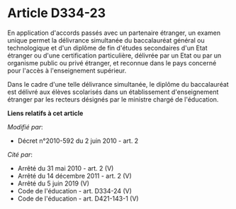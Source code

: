 # Article D334-23

En application d'accords passés avec un partenaire étranger, un examen unique permet la délivrance simultanée du baccalauréat
général ou technologique et d'un diplôme de fin d'études secondaires d'un Etat étranger ou d'une certification particulière,
délivrée par un Etat ou par un organisme public ou privé étranger, et reconnue dans le pays concerné pour l'accès à
l'enseignement supérieur.

Dans le cadre d'une telle délivrance simultanée, le diplôme du baccalauréat est délivré aux élèves scolarisés dans un
établissement d'enseignement étranger par les recteurs désignés par le ministre chargé de l'éducation.

**Liens relatifs à cet article**

_Modifié par_:

  - Décret n°2010-592 du 2 juin 2010 - art. 2

_Cité par_:

  - Arrêté du 31 mai 2010 - art. 2 (V)
  - Arrêté du 14 décembre 2011 - art. 2 (V)
  - Arrêté du 5 juin 2019 (V)
  - Code de l'éducation - art. D334-24 (V)
  - Code de l'éducation - art. D421-143-1 (V)
